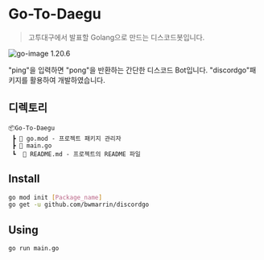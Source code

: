 # Go-To-Daegu
>  고투대구에서 발표할 Golang으로 만드는 디스코드봇입니다.

![go-image] 1.20.6

"ping"을 입력하면 "pong"을 반환하는 간단한 디스코드 Bot입니다.
"discordgo"패키지를 활용하여 개발하였습니다.

## 디렉토리

```
📦Go-To-Daegu
 ┣ 📜 go.mod - 프로젝트 패키지 관리자
 ┣ 📜 main.go
 ┗  📜 README.md - 프로젝트의 README 파일
```

## Install
```sh
go mod init [Package_name]
go get -u github.com/bwmarrin/discordgo
```

## Using
```shell
go run main.go
```
<!-- Markdown link & img dfn's -->

[go-image]: https://img.shields.io/badge/go-00ADD8?style=for-the-badge&logo=go&logoColor=white


